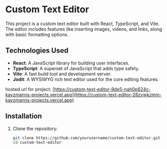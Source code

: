 # Custom Text Editor

This project is a custom text editor built with React, TypeScript, and Vite. The editor includes features like inserting images, videos, and links, along with basic formatting options.

## Technologies Used

- **React**: A JavaScript library for building user interfaces.
- **TypeScript**: A superset of JavaScript that adds type safety.
- **Vite**: A fast build tool and development server.
- **Jodit**: A WYSIWYG rich text editor used for the core editing features.

hosted url for project: [https://custom-text-editor-9de5-nah0p624c-kayzmanns-projects.vercel.app](https://custom-text-editor-28zywkzmm-kayzmanns-projects.vercel.app)

## Installation

1. Clone the repository:

   ```bash
   git clone https://github.com/yourusername/custom-text-editor.git
   cd custom-text-editor
   ```
